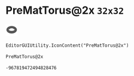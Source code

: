 # PreMatTorus@2x `32x32`
<img src="/img/PreMatTorus@2x.png" width=32 height=32>

``` CSharp
EditorGUIUtility.IconContent("PreMatTorus@2x")
```
```
PreMatTorus@2x
```
```
-967819472494828476
```
